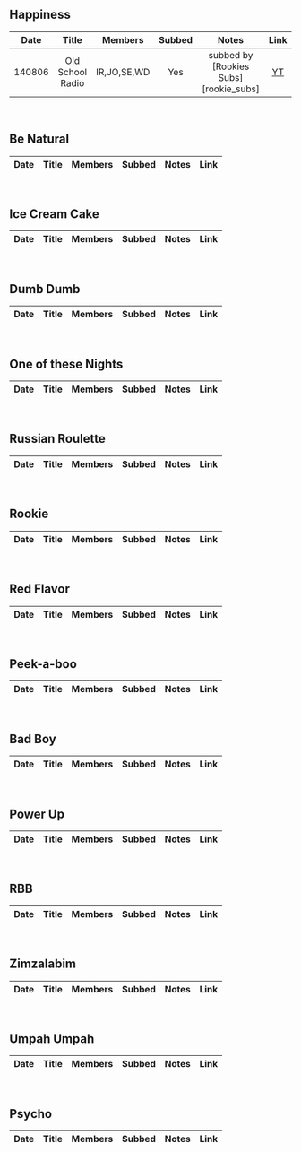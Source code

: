 

## Happiness 
|  Date  |      Title       |   Members   | Subbed |                 Notes                 |                Link                |
|:------:|:----------------:|:-----------:|:------:|:-------------------------------------:|:----------------------------------:|
| 140806 | Old School Radio | IR,JO,SE,WD |  Yes   | subbed by [Rookies Subs][rookie_subs] | [YT](https://youtu.be/8oK75_pmuf8) |


&#x200b;


## Be Natural
|  Date  |                                 Title                                  |   Members   | Subbed |                 Notes                 |                Link                |
|:------:|:----------------------------------------------------------------------:|:-----------:|:------:|:-------------------------------------:|:----------------------------------:|


&#x200b;


## Ice Cream Cake
|  Date  |                                 Title                                  |   Members   | Subbed |                 Notes                 |                Link                |
|:------:|:----------------------------------------------------------------------:|:-----------:|:------:|:-------------------------------------:|:----------------------------------:|


&#x200b;


## Dumb Dumb
|  Date  |                                 Title                                  |   Members   | Subbed |                 Notes                 |                Link                |
|:------:|:----------------------------------------------------------------------:|:-----------:|:------:|:-------------------------------------:|:----------------------------------:|


&#x200b;


## One of these Nights
|  Date  |                                 Title                                  |   Members   | Subbed |                 Notes                 |                Link                |
|:------:|:----------------------------------------------------------------------:|:-----------:|:------:|:-------------------------------------:|:----------------------------------:|


&#x200b;


## Russian Roulette
|  Date  |                                 Title                                  |   Members   | Subbed |                 Notes                 |                Link                |
|:------:|:----------------------------------------------------------------------:|:-----------:|:------:|:-------------------------------------:|:----------------------------------:|


&#x200b;


## Rookie
|  Date  |                                 Title                                  |   Members   | Subbed |                 Notes                 |                Link                |
|:------:|:----------------------------------------------------------------------:|:-----------:|:------:|:-------------------------------------:|:----------------------------------:|


&#x200b;


## Red Flavor
|  Date  |                                 Title                                  |   Members   | Subbed |                 Notes                 |                Link                |
|:------:|:----------------------------------------------------------------------:|:-----------:|:------:|:-------------------------------------:|:----------------------------------:|


&#x200b;


## Peek-a-boo
|  Date  |                                 Title                                  |   Members   | Subbed |                 Notes                 |                Link                |
|:------:|:----------------------------------------------------------------------:|:-----------:|:------:|:-------------------------------------:|:----------------------------------:|


&#x200b;


## Bad Boy
|  Date  |                                 Title                                  |   Members   | Subbed |                 Notes                 |                Link                |
|:------:|:----------------------------------------------------------------------:|:-----------:|:------:|:-------------------------------------:|:----------------------------------:|


&#x200b;


## Power Up
|  Date  |                                 Title                                  |   Members   | Subbed |                 Notes                 |                Link                |
|:------:|:----------------------------------------------------------------------:|:-----------:|:------:|:-------------------------------------:|:----------------------------------:|


&#x200b;


## RBB
|  Date  |                                 Title                                  |   Members   | Subbed |                 Notes                 |                Link                |
|:------:|:----------------------------------------------------------------------:|:-----------:|:------:|:-------------------------------------:|:----------------------------------:|


&#x200b;


## Zimzalabim
|  Date  |                                 Title                                  |   Members   | Subbed |                 Notes                 |                Link                |
|:------:|:----------------------------------------------------------------------:|:-----------:|:------:|:-------------------------------------:|:----------------------------------:|


&#x200b;


## Umpah Umpah
|  Date  |                                 Title                                  |   Members   | Subbed |                 Notes                 |                Link                |
|:------:|:----------------------------------------------------------------------:|:-----------:|:------:|:-------------------------------------:|:----------------------------------:|


&#x200b;


## Psycho
|  Date  |                                 Title                                  |   Members   | Subbed |                 Notes                 |                Link                |
|:------:|:----------------------------------------------------------------------:|:-----------:|:------:|:-------------------------------------:|:----------------------------------:|


&#x200b;

